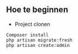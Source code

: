 ## Hoe te beginnen

- Project clonen

` Composer install ` <br>
` php artisan migrate:fresh ` <br>
` php artisan create:admin ` <br>